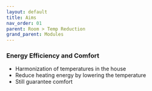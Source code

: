 ```yaml
---
layout: default
title: Aims
nav_order: 01
parent: Room > Temp Reduction
grand_parent: Modules
---
```


### Energy Efficiency and Comfort
- Harmonization of temperatures in the house
- Reduce heating energy by lowering the temperature
- Still guarantee comfort

